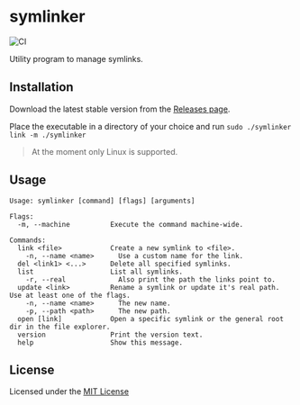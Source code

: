 # symlinker
![CI](https://github.com/Serkonda/symlinker/workflows/CI/badge.svg?branch=master)

Utility program to manage symlinks.


## Installation
Download the latest stable version from the [Releases page][releases].

Place the executable in a directory of your choice and run 
`sudo ./symlinker link -m ./symlinker`

> At the moment only Linux is supported.


## Usage
```
Usage: symlinker [command] [flags] [arguments]

Flags:
  -m, --machine          Execute the command machine-wide.

Commands:
  link <file>            Create a new symlink to <file>.
    -n, --name <name>      Use a custom name for the link.
  del <link1> <...>      Delete all specified symlinks.
  list                   List all symlinks.
    -r, --real             Also print the path the links point to.
  update <link>          Rename a symlink or update it's real path. Use at least one of the flags.
    -n, --name <name>      The new name.
    -p, --path <path>      The new path.
  open [link]            Open a specific symlink or the general root dir in the file explorer.
  version                Print the version text.
  help                   Show this message.
```


## License
Licensed under the [MIT License](LICENSE.md)


<!-- Links -->
[releases]: https://github.com/Serkonda/symlinker/releases
